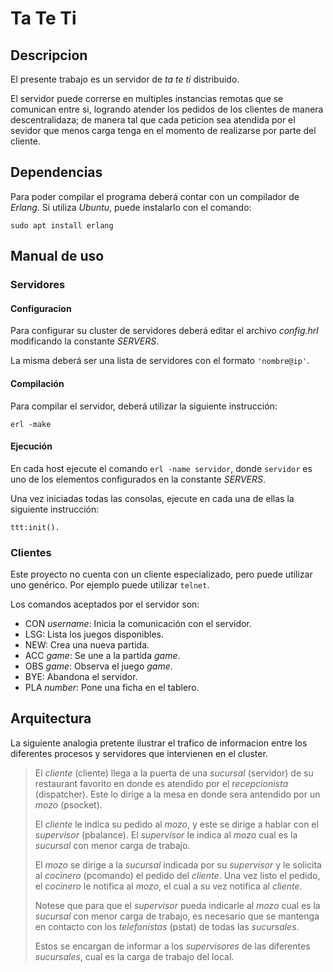 # Ta Te Ti #

## Descripcion ##

El presente trabajo es un servidor de *ta te ti* distribuido.

El servidor puede correrse en multiples instancias remotas que se comunican
entre si, logrando atender los pedidos de los clientes de manera descentralidaza;
de manera tal que cada peticion sea atendida por el sevidor que menos carga
tenga en el momento de realizarse por parte del cliente.

## Dependencias ##

Para poder compilar el programa deberá contar con un compilador de *Erlang*.
Si utiliza *Ubuntu*, puede instalarlo con el comando:

```shell
sudo apt install erlang
```

## Manual de uso ##

### Servidores ###

#### Configuracion ####

Para configurar su cluster de servidores deberá editar el archivo *config.hrl*
modificando la constante *SERVERS*.

La misma deberá ser una lista de servidores con el formato `'nombre@ip'`.

#### Compilación ####

Para compilar el servidor, deberá utilizar la siguiente instrucción:

```shell
erl -make
```

#### Ejecución ####

En cada host ejecute el comando `erl -name servidor`, donde `servidor` es uno
de los elementos configurados en la constante *SERVERS*.

Una vez iniciadas todas las consolas, ejecute en cada una de ellas la siguiente
instrucción:

```
ttt:init().
```

### Clientes ###

Este proyecto no cuenta con un cliente especializado, pero puede utilizar uno
genérico. Por ejemplo puede utilizar `telnet`.

Los comandos aceptados por el servidor son:

* CON *username*: Inicia la comunicación con el servidor.
* LSG: Lista los juegos disponibles.
* NEW: Crea una nueva partida.
* ACC *game*: Se une a la partida *game*.
* OBS *game*: Observa el juego *game*.
* BYE: Abandona el servidor.
* PLA *number*: Pone una ficha en el tablero.

## Arquitectura ##

La siguiente analogia pretente ilustrar el trafico de informacion entre los
diferentes procesos y servidores que intervienen en el cluster.

> El *cliente* (cliente) llega a la puerta de una *sucursal* (servidor)
> de su restaurant favorito en donde es atendido por el *recepcionista*
> (dispatcher). Este lo dirige a la mesa en donde sera antendido por un *mozo*
> (psocket).
>
> El *cliente* le indica su pedido al *mozo*, y este se dirige a hablar con el
> *supervisor* (pbalance). El *supervisor* le indica al *mozo* cual es la
> *sucursal* con menor carga de trabajo.
>
> El *mozo* se dirige a la *sucursal* indicada por su *supervisor* y le solicita
> al *cocinero* (pcomando) el pedido del *cliente*. Una vez listo el pedido,
> el *cocinero* le notifica al *mozo*, el cual a su vez notifica al *cliente*.
>
> Notese que para que el *supervisor* pueda indicarle al *mozo* cual es la
> *sucursal* con menor carga de trabajo, es necesario que se mantenga en contacto
> con los *telefonistas* (pstat) de todas las *sucursales*.
>
> Estos se encargan de informar a los *supervisores* de las diferentes
> *sucursales*, cual es la carga de trabajo del local.
